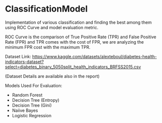 # ClassificationModel

Implementation of various classification and finding the best among them using ROC Curve and model evaluation metric.

ROC Curve is the comparison of True Positive Rate (TPR) and False Positive Rate (FPR) and TPR comes with the cost of FPR, we are analyzing the minimum FPR cost with the maximum TPR.

Dataset Link:
https://www.kaggle.com/datasets/alexteboul/diabetes-health-indicators-dataset?select=diabetes_binary_5050split_health_indicators_BRFSS2015.csv

(Dataset Details are available also in the report)


Models Used For Evaluation:
- Random Forest
- Decision Tree (Entropy)
- Decision Tree (Gini)
- Naiive Bayes
- Logistic Regression
